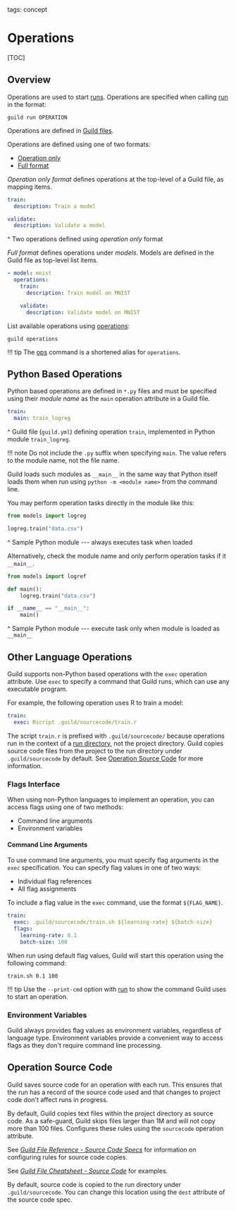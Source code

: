 tags: concept

<!-- TODO

This is a very light weight pass. Think about what's missing below.

-->

# Operations

[TOC]

## Overview

Operations are used to start [runs](term:run). Operations are
specified when calling [run](cmd:run) in the format:

``` command
guild run OPERATION
```

Operations are defined in [Guild files](term:guildfile).

Operations are defined using one of two formats:

- [Operation only](ref:operation-only-format)
- [Full format](ref:full-format)

*Operation only format* defines operations at the top-level of a Guild
file, as mapping items.

``` yaml
train:
  description: Train a model

validate:
  description: Validate a model
```

^ Two operations defined using *operation only* format

*Full format* defines operations under *models*. Models are defined in
the Guild file as top-level list items.

``` yaml
- model: mnist
  operations:
    train:
      description: Train model on MNIST

    validate:
      description: Validate model on MNIST
```

List available operations using [operations](cmd:operations):

``` command
guild operations
```

!!! tip
    The [ops](cmd:ops) command is a shortened alias for
    `operations`.

## Python Based Operations

Python based operations are defined in `*.py` files and must be
specified using their *module name* as the `main` operation attribute
in a Guild file.

``` yaml
train:
  main: train_logreg
```

^ Guild file (`guild.yml`) defining operation `train`, implemented in
Python module `train_logreg`.

!!! note
    Do not include the `.py` suffix when specifying `main`. The
    value refers to the module name, not the file name.

Guild loads such modules as `__main__` in the same way that Python
itself loads them when run using ``python -m <module name>`` from the
command line.

You may perform operation tasks directly in the module like this:

``` python
from models import logreg

logreg.train("data.csv")
```

^ Sample Python module --- always executes task when loaded

Alternatively, check the module name and only perform operation tasks
if it `__main__`.

``` python
from models import logref

def main():
    logreg.train("data.csv")

if __name__ == "__main__":
    main()
```

^ Sample Python module --- execute task only when module is loaded as
  `__main__`

## Other Language Operations

Guild supports non-Python based operations with the `exec` operation
attribute. Use `exec` to specify a command that Guild runs, which can
use any executable program.

For example, the following operation uses R to train a model:

``` yaml
train:
  exec: Rscript .guild/sourcecode/train.r
```

The script `train.r` is prefixed with ``.guild/sourcecode/`` because
operations run in the context of a [run directory](term:run-dir), not
the project directory. Guild copies source code files from the project
to the run directory under `.guild/sourcecode` by default. See
[Operation Source Code](#operation-source-code) for more information.

### Flags Interface

When using non-Python languages to implement an operation, you can
access flags using one of two methods:

- Command line arguments
- Environment variables

#### Command Line Arguments

To use command line arguments, you must specify flag arguments in the
`exec` specification. You can specify flag values in one of two ways:

- Individual flag references
- All flag assignments

To include a flag value in the `exec` command, use the format
``${FLAG_NAME}``.

``` yaml
train:
  exec: .guild/sourcecode/train.sh ${learning-rate} ${batch-size}
  flags:
    learning-rate: 0.1
    batch-size: 100
```

When run using default flag values, Guild will start this operation
using the following command:

``` command
train.sh 0.1 100
```

!!! tip
    Use the `--print-cmd` option with [run](cmd:run) to show the
    command Guild uses to start an operation.

### Environment Variables

Guild always provides flag values as environment variables, regardless
of language type. Environment variables provide a convenient way to
access flags as they don't require command line processing.

## Operation Source Code

Guild saves source code for an operation with each run. This ensures
that the run has a record of the source code used and that changes to
project code don't affect runs in progress.

By default, Guild copies text files within the project directory as
source code. As a safe-guard, Guild skips files larger than 1M and
will not copy more than 100 files. Configures these rules using the
`sourcecode` operation attribute.

See [*Guild File Reference - Source Code
Specs*](/reference/guildfile.md#source-code-specs) for information on
configuring rules for source code copies.

See [*Guild File Cheatsheet - Source
Code*](/cheatsheets/guildfile.md#source-code) for examples.

By default, source code is copied to the run directory under
`.guild/sourcecode`. You can change this location using the `dest`
attribute of the source code spec.
